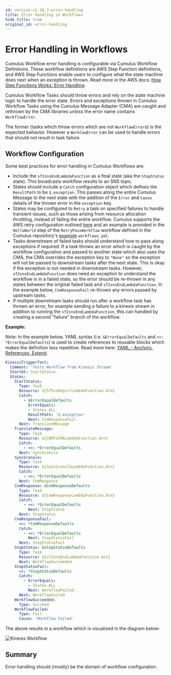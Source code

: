 ```yaml
---
id: version-v1.10.3-error-handling
title: Error Handling in Workflows
hide_title: true
original_id: error-handling
---
```


# Error Handling in Workflows

Cumulus Workflow error handling is configurable via Cumulus Workflow Definitions. These workflow definitions are AWS Step Function definitions, and AWS Step Functions enable users to configure what the state machine does next when an exception is thrown. Read more in the AWS docs: [How Step Functions Works: Error Handling](https://docs.aws.amazon.com/step-functions/latest/dg/concepts-error-handling.html).

Cumulus Workflow Tasks _should_ throw errors and rely on the state machine logic to handle the error state. Errors and exceptions thrown in Cumulus Workflow Tasks using the Cumulus Message Adapter (CMA) are caught and rethrown by the CMA libraries _unless_ the error name contains `WorkflowError`.

The former (tasks which throw errors which are not `WorkflowError`s) is the expected behavior. However a `WorklowError` can be used to handle errors that should _not_ result in task failure.

## Workflow Configuration

Some best practices for error handling in Cumulus Workflows are:

* Include the `sf2snsEndLambdaFunction` as a final state (aka the `StopStatus` state). This broadcasts workflow results to an SNS topic.
* States should include a `Catch` configuration object which defines the `ResultPath` to be `$.exception`. This passes along the entire Cumulus Message to the next state with the addition of the `Error` and `Cause` details of the thrown error in the `exception` key.
* States may be configured to `Retry` a task on specified failures to handle transient issues, such as those arising from resource allocation throttling, instead of failing the entire workflow. Cumulus supports the AWS retry configuration outlined [here](https://docs.aws.amazon.com/step-functions/latest/dg/amazon-states-language-errors.html#amazon-states-language-retrying-after-error) and an example is provided in the `HelloWorld` step of the `RetryPassWorkflow` workflow defined in the Cumulus repository's [example](https://github.com/nasa/cumulus/blob/master/example/workflows.yml) `workflows.yml`.
* Tasks downstream of failed tasks should understand how to pass along exceptions if required: If a task throws an error which is caught by the workflow configuration and passed to another state which also uses the CMA, the CMA overrides the exception key to `"None"` so the exception will not be passed to downstream tasks after the next state. This is okay if the exception is not needed in downstream tasks. However, `sf2snsEndLambdaFunction` does need an exception to understand the workflow is in a failed state, so the error should be re-thrown in any states between the original failed task and `sf2snsEndLambdaFunction`. In the example below, `CnmResponseFail` re-throws any errors passed by upstream tasks.
* If multiple downstream tasks should run after a workflow task has thrown an error, for example sending a failure to a kinesis stream in addition to running the `sf2snsEndLambdaFunction`, this can handled by creating a second "failure" branch of the workflow.

**Example:**

Note: In the example below, YAML syntax (i.e. `&ErrorEqualDefaults` and `<<: *ErrorEqualDefaults`) is used to create references to reusable blocks which makes the definition less repetitive. Read more here: [YAML - Anchors, References, Extend](https://blog.daemonl.com/2016/02/yaml.html).

```yaml
KinesisTriggerTest:
  Comment: 'Tests Workflow from Kinesis Stream'
  StartAt: StartStatus
  States:
    StartStatus:
      Type: Task
      Resource: ${SfSnsReportLambdaFunction.Arn}
      Catch:
        - &ErrorEqualDefaults
          ErrorEquals:
          - States.ALL
          ResultPath: '$.exception'
          Next: CnmResponseFail
      Next: TranslateMessage
    TranslateMessage:
      Type: Task
      Resource: ${CNMToCMALambdaFunction.Arn}
      Catch:
        - <<: *ErrorEqualDefaults
      Next: SyncGranule
    SyncGranule:
      Type: Task
      Resource: ${SyncGranuleLambdaFunction.Arn}
      Catch:
        - <<: *ErrorEqualDefaults
      Next: CnmResponse
    CnmResponse: &CnmResponseDefaults
      Type: Task
      Resource: ${CnmResponseLambdaFunction.Arn}
      Catch:
        - <<: *ErrorEqualDefaults
          Next: StopStatus
      Next: StopStatus
    CnmResponseFail:
      <<: *CnmResponseDefaults
      Catch:
        - <<: *ErrorEqualDefaults
          Next: StopStatusFail
      Next: StopStatusFail
    StopStatus: &StopStatusDefaults
      Type: Task
      Resource: ${sf2snsEndLambdaFunction.Arn}
      Next: WorkflowSucceeded
    StopStatusFail:
      <<: *StopStatusDefaults
      Catch:
        - ErrorEquals:
          - States.ALL
          Next: WorkflowFailed
      Next: WorkflowFailed
    WorkflowSucceeded:
      Type: Succeed
    WorkflowFailed:
      Type: Fail
      Cause: 'Workflow failed'
```

The above results in a workflow which is visualized in the diagram below:

![Kinesis Workflow](assets/kinesis-workflow.png)

## Summary

Error handling should (mostly) be the domain of workflow configuration.
